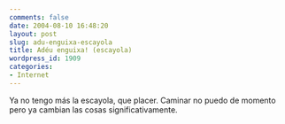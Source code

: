 ```yaml
---
comments: false
date: 2004-08-10 16:48:20
layout: post
slug: adu-enguixa-escayola
title: Adéu enguixa! (escayola)
wordpress_id: 1909
categories:
- Internet
---
```


Ya no tengo más la escayola, que placer. Caminar no puedo de momento pero ya cambian las cosas significativamente.




 

